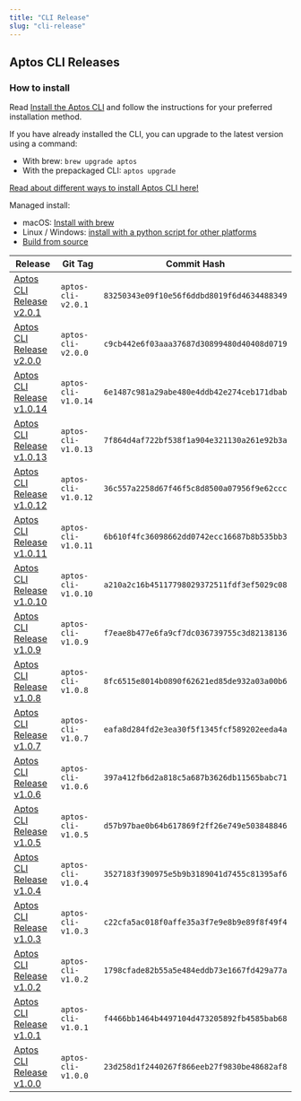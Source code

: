 ```yaml
---
title: "CLI Release"
slug: "cli-release"
---
```


## Aptos CLI Releases

### How to install

Read [Install the Aptos CLI](../tools/install-cli/index.md) and follow the instructions for your preferred installation method.

If you have already installed the CLI, you can upgrade to the latest version using a command:
* With brew: `brew upgrade aptos`
* With the prepackaged CLI: `aptos upgrade`

[Read about different ways to install Aptos CLI here!](https://aptos.dev/tools/install-cli/)

Managed install:
* macOS: [Install with brew](https://github.com/aptos-labs/aptos-core/blob/main/crates/aptos/homebrew/README.md)
* Linux / Windows: [install with a python script for other platforms](https://aptos.dev/tools/install-cli/automated-install)
* [Build from source](https://aptos.dev/tools/install-cli/build-from-source)

|Release | Git Tag | Commit Hash|
|---|---|---|
|[Aptos CLI Release v2.0.1](https://github.com/aptos-labs/aptos-core/releases/tag/aptos-cli-v2.0.1)| `aptos-cli-v2.0.1` | `83250343e09f10e56f6ddbd8019f6d4634488349` |
|[Aptos CLI Release v2.0.0](https://github.com/aptos-labs/aptos-core/releases/tag/aptos-cli-v2.0.0)| `aptos-cli-v2.0.0` | `c9cb442e6f03aaa37687d30899480d40408d0719` |
|[Aptos CLI Release v1.0.14](https://github.com/aptos-labs/aptos-core/releases/tag/aptos-cli-v1.0.14)| `aptos-cli-v1.0.14` | `6e1487c981a29abe480e4ddb42e274ceb171dbab` |
|[Aptos CLI Release v1.0.13](https://github.com/aptos-labs/aptos-core/releases/tag/aptos-cli-v1.0.13)| `aptos-cli-v1.0.13` | `7f864d4af722bf538f1a904e321130a261e92b3a` |
|[Aptos CLI Release v1.0.12](https://github.com/aptos-labs/aptos-core/releases/tag/aptos-cli-v1.0.12)| `aptos-cli-v1.0.12` | `36c557a2258d67f46f5c8d8500a07956f9e62ccc` |
|[Aptos CLI Release v1.0.11](https://github.com/aptos-labs/aptos-core/releases/tag/aptos-cli-v1.0.11)| `aptos-cli-v1.0.11` | `6b610f4fc36098662dd0742ecc16687b8b535bb3` |
|[Aptos CLI Release v1.0.10](https://github.com/aptos-labs/aptos-core/releases/tag/aptos-cli-v1.0.10)| `aptos-cli-v1.0.10` | `a210a2c16b45117798029372511fdf3ef5029c08` |
|[Aptos CLI Release v1.0.9](https://github.com/aptos-labs/aptos-core/releases/tag/aptos-cli-v1.0.9)| `aptos-cli-v1.0.9` | `f7eae8b477e6fa9cf7dc036739755c3d82138136` |
|[Aptos CLI Release v1.0.8](https://github.com/aptos-labs/aptos-core/releases/tag/aptos-cli-v1.0.8)| `aptos-cli-v1.0.8` | `8fc6515e8014b0890f62621ed85de932a03a00b6` |
|[Aptos CLI Release v1.0.7](https://github.com/aptos-labs/aptos-core/releases/tag/aptos-cli-v1.0.7)| `aptos-cli-v1.0.7` | `eafa8d284fd2e3ea30f5f1345fcf589202eeda4a` |
|[Aptos CLI Release v1.0.6](https://github.com/aptos-labs/aptos-core/releases/tag/aptos-cli-v1.0.6)| `aptos-cli-v1.0.6` | `397a412fb6d2a818c5a687b3626db11565babc71` |
|[Aptos CLI Release v1.0.5](https://github.com/aptos-labs/aptos-core/releases/tag/aptos-cli-v1.0.5)| `aptos-cli-v1.0.5` | `d57b97bae0b64b617869f2ff26e749e503848846` |
|[Aptos CLI Release v1.0.4](https://github.com/aptos-labs/aptos-core/releases/tag/aptos-cli-v1.0.4)| `aptos-cli-v1.0.4` | `3527183f390975e5b9b3189041d7455c81395af6` |
|[Aptos CLI Release v1.0.3](https://github.com/aptos-labs/aptos-core/releases/tag/aptos-cli-v1.0.3)| `aptos-cli-v1.0.3` | `c22cfa5ac018f0affe35a3f7e9e8b9e89f8f49f4` |
|[Aptos CLI Release v1.0.2](https://github.com/aptos-labs/aptos-core/releases/tag/aptos-cli-v1.0.2)| `aptos-cli-v1.0.2` | `1798cfade82b55a5e484eddb73e1667fd429a77a` |
|[Aptos CLI Release v1.0.1](https://github.com/aptos-labs/aptos-core/releases/tag/aptos-cli-v1.0.1)| `aptos-cli-v1.0.1` | `f4466bb1464b4497104d473205892fb4585bab68` |
|[Aptos CLI Release v1.0.0](https://github.com/aptos-labs/aptos-core/releases/tag/aptos-cli-v1.0.0)| `aptos-cli-v1.0.0` | `23d258d1f2440267f866eeb27f9830be48682af8` |